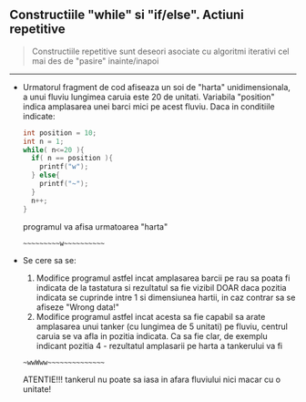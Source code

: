 ## Constructiile "while" si "if/else". Actiuni repetitive

> Constructiile repetitive sunt deseori asociate cu algoritmi iterativi cel mai des de "pasire" inainte/inapoi

---

* Urmatorul fragment de cod afiseaza un soi de "harta" unidimensionala, a unui fluviu lungimea caruia este 20 de unitati. Variabila "position" indica amplasarea unei barci mici pe acest fluviu. Daca in conditiile indicate: 

  ```c
  int position = 10;
  int n = 1;
  while( n<=20 ){
    if( n == position ){
      printf("w");
    } else{
      printf("~");
    }
    n++;
  }
  ```  
  programul va afisa urmatoarea "harta"

  ```~~~~~~~~~w~~~~~~~~~~```


* Se cere sa se:
  1. Modifice programul astfel incat amplasarea barcii pe rau sa poata fi indicata de la tastatura si rezultatul sa fie vizibil DOAR daca pozitia indicata se cuprinde intre 1 si dimensiunea hartii, in caz contrar sa se afiseze "Wrong data!"
  2. Modifice programul astfel incat acesta sa fie capabil sa arate amplasarea unui tanker (cu lungimea de 5 unitati) pe fluviu, centrul caruia se va afla in pozitia indicata. Ca sa fie clar, de exemplu indicant pozitia 4 - rezultatul amplasarii pe harta a tankerului va fi

  ```~wwWww~~~~~~~~~~~~~~```

  ATENTIE!!! tankerul nu poate sa iasa in afara fluviului nici macar cu o unitate!